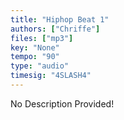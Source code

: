 ```yaml
---
title: "Hiphop Beat 1"
authors: ["Chriffe"]
files: ["mp3"]
key: "None"
tempo: "90"
type: "audio"
timesig: "4SLASH4"
---
```

No Description Provided!

